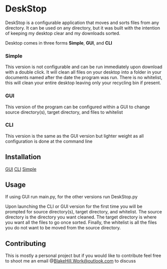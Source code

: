 # DeskStop

DeskStop is a configurable application that moves and sorts files from any directory. It can be used on any directory, but it was built with the intention of keeping my desktop clear and my downloads sorted. 

Desktop comes in three forms **Simple**, **GUI**, and **CLI**

### Simple
This version is not configurable and can be run immediately upon download with a double click. It will clean all files on your desktop into a folder in your documents named after the date the program was run. There is no whitelist, this will clean your entire desktop leaving only your recycling bin if present.

### GUI
This version of the program can be configured within a GUI to change source directory(s), target directory, and files to whitelist

### CLI
This version is the same as the GUI version but lighter weight as all configuration is done at the command line

## Installation
[GUI](https://github.com/Blake-Hill/DeskStop---Gui/archive/refs/heads/master.zip)
[CLI](https://github.com/Blake-Hill/DeskStop/archive/refs/heads/master.zip)
[Simple](https://github.com/Blake-Hill/DeskStop---Simple/archive/refs/heads/master.zip)

## Usage
If using GUI run main.py, for the other versions run DeskStop.py

Upon launching the CLI or GUI version for the first time you will be prompted for source directory(s), target directory, and whitelist.
The source directory is the directory you want cleaned. The target directory is where you want all the files to go once sorted. Finally, the whitelist is all the files you do not want to be moved from the source directory.

## Contributing

This is mostly a personal project but if you would like to contribute feel free to shoot me an email 
@BlakeHill.Work@outlook.com to discuss
